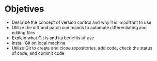 # Objetives

- Describe the concept of version control and why it is important to use
- Utilize the diff and patch commands to automate differentiating and editing files
- Explain what Git is and its benefits of use
- Install Git on local machine
- Utilize Git to create and clone repositories, add code, check the status of code, and commit code